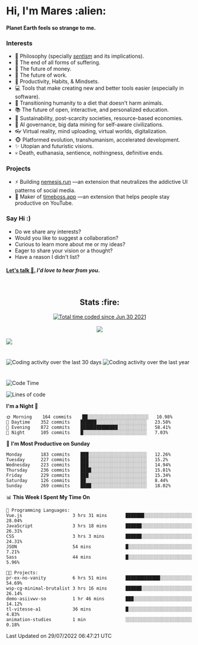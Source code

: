 <h1>Hi, I'm Mares :alien:</h1>

#### Planet Earth feels so strange to me.

### **Interests**

- 🌊 Philosophy (specially [_sentism_][sentismmedium] and its implications).
- 🎯 The end of all forms of suffering.
- 💸 The future of money.
- 💼 The future of work.
- 🧠 Productivity, Habits, & Mindsets.
- 💻 Tools that make creating new and better tools easier (especially in software).
- 🥗 Transitioning humanity to a diet that doesn't harm animals.
- 📚 The future of open, interactive, and personalized education.
- 🌱 Sustainability, post-scarcity societies, resource-based economies.
- 🤖 AI governance, big data mining for self-aware civilizations.
- 👓 Virtual reality, mind uploading, virtual worlds, digitalization.
- 🐵 Platformed evolution, transhumanism, accelerated development.
- ✨ Utopian and futuristic visions.
- 💀 Death, euthanasia, sentience, nothingness, definitive ends.


### **Projects**

- ⚡ Building [nemesis.run](https://chrome.google.com/webstore/detail/nemesis-%E2%80%93-humane-design-f/blfbbifgjgikekfochleknjcopefifgo?hl=en) —an extension that neutralizes the addictive UI patterns of social media.
- 💎 Maker of [timeboss.app](https://timeboss.app) —an extension that helps people stay productive on YouTube.


### **Say Hi :)**

- Do we share any interests?
- Would you like to suggest a collaboration?
- Curious to learn more about me or my ideas?
- Eager to share your vision or a thought?
- Have a reason I didn't list?

#### [Let's talk :wave:.](mailto:mareszhar@gmail.com) _I'd love to hear from you_.

[sentismmedium]: https://medium.com/@mareszhar/born-a-prisoner-a-reflection-about-life-its-struggles-and-a-plan-to-escape-d8566ce9b026

<br>

<h2 align="center">Stats :fire:</h2>

<div align="center">
  <a href="https://wakatime.com/@cfdc0e0d-4860-4b62-9ff0-cb659185525e">
    <img src="https://wakatime.com/badge/user/cfdc0e0d-4860-4b62-9ff0-cb659185525e.svg" alt="Total time coded since Jun 30 2021" />
  </a>
</div>

<br>

<!-- 
Add or remove this: 
&dates=B1AAB3FF 
...or this...
&date_format=M%20j%5B%2C%20Y%5D
from the *streak stats URL below* if they get bugged and aren't updating: 
-->

<div align="center">
  <img src="https://github-readme-streak-stats.herokuapp.com?user=mareszhar&theme=black-ice&hide_border=true&stroke=FFFFFF15&ring=DF8FFE&fire=DF8FFE&currStreakLabel=DF8FFE&background=1A232A&currStreakNum=86FFAB&dates=B1AAB3FF&date_format=M%20j%5B%2C%20Y%5D">
</div>

<br>

<img src="https://activity-graph.herokuapp.com/graph?username=mareszhar&theme=nord&bg_color=00000000&color=979797&line=DF8FFE&point=00000000&area=true&hide_border=true">

<br>

<h1></h1>

<img src="https://wakatime.com/share/@mares/5df0ff02-9c79-41b4-b540-51dc9c65a57b.svg" alt="Coding activity over the last 30 days" />
<img src="https://wakatime.com/share/@mares/ea89ba71-f374-40af-930c-e0655909fe37.svg" alt="Coding activity over the last year" />

<h1></h1>

<!--START_SECTION:waka-->
![Code Time](http://img.shields.io/badge/Code%20Time-549%20hrs%2056%20mins-blue)

![Lines of code](https://img.shields.io/badge/From%20Hello%20World%20I%27ve%20Written-147%20Thousand%20lines%20of%20code-blue)

**I'm a Night 🦉** 

```text
🌞 Morning    164 commits    ██░░░░░░░░░░░░░░░░░░░░░░░   10.98% 
🌆 Daytime    352 commits    ██████░░░░░░░░░░░░░░░░░░░   23.58% 
🌃 Evening    872 commits    ██████████████░░░░░░░░░░░   58.41% 
🌙 Night      105 commits    █░░░░░░░░░░░░░░░░░░░░░░░░   7.03%

```
📅 **I'm Most Productive on Sunday** 

```text
Monday       183 commits    ███░░░░░░░░░░░░░░░░░░░░░░   12.26% 
Tuesday      227 commits    ███░░░░░░░░░░░░░░░░░░░░░░   15.2% 
Wednesday    223 commits    ███░░░░░░░░░░░░░░░░░░░░░░   14.94% 
Thursday     236 commits    ████░░░░░░░░░░░░░░░░░░░░░   15.81% 
Friday       229 commits    ███░░░░░░░░░░░░░░░░░░░░░░   15.34% 
Saturday     126 commits    ██░░░░░░░░░░░░░░░░░░░░░░░   8.44% 
Sunday       269 commits    ████░░░░░░░░░░░░░░░░░░░░░   18.02%

```


📊 **This Week I Spent My Time On** 

```text
💬 Programming Languages: 
Vue.js                   3 hrs 31 mins       ███████░░░░░░░░░░░░░░░░░░   28.04% 
JavaScript               3 hrs 18 mins       ██████░░░░░░░░░░░░░░░░░░░   26.31% 
CSS                      3 hrs 3 mins        ██████░░░░░░░░░░░░░░░░░░░   24.31% 
JSON                     54 mins             █░░░░░░░░░░░░░░░░░░░░░░░░   7.21% 
Sass                     44 mins             █░░░░░░░░░░░░░░░░░░░░░░░░   5.96%

🐱‍💻 Projects: 
pr-ex-no-vanity          6 hrs 51 mins       █████████████░░░░░░░░░░░░   54.69% 
wsp-cg-minimal-brutalist 3 hrs 16 mins       ██████░░░░░░░░░░░░░░░░░░░   26.14% 
demo-asiivwv-so          1 hr 46 mins        ███░░░░░░░░░░░░░░░░░░░░░░   14.12% 
tl-vitesse-a1            36 mins             █░░░░░░░░░░░░░░░░░░░░░░░░   4.83% 
animation-studies        1 min               ░░░░░░░░░░░░░░░░░░░░░░░░░   0.18%

```


 Last Updated on 29/07/2022 06:47:21 UTC
<!--END_SECTION:waka-->
